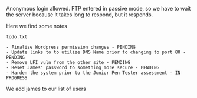 Anonymous login allowed. FTP entered in passive mode, so we have to wait the server because it takes long to respond, but it responds.

Here we find some notes

```text
todo.txt

- Finalize Wordpress permission changes - PENDING
- Update links to to utilize DNS Name prior to changing to port 80 - PENDING
- Remove LFI vuln from the other site - PENDING
- Reset James' password to something more secure - PENDING
- Harden the system prior to the Junior Pen Tester assessment - IN PROGRESS
```

We add james to our list of users